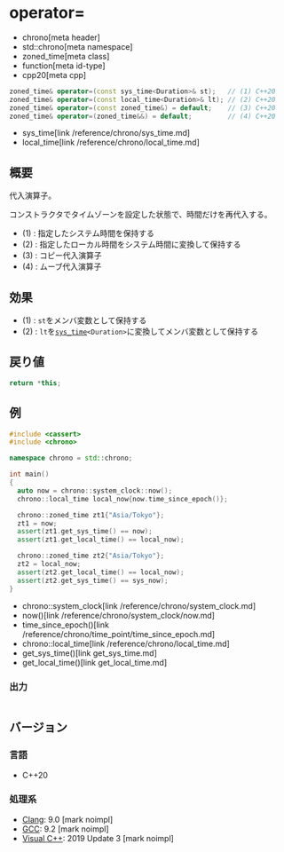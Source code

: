 # operator=
* chrono[meta header]
* std::chrono[meta namespace]
* zoned_time[meta class]
* function[meta id-type]
* cpp20[meta cpp]

```cpp
zoned_time& operator=(const sys_time<Duration>& st);   // (1) C++20
zoned_time& operator=(const local_time<Duration>& lt); // (2) C++20
zoned_time& operator=(const zoned_time&) = default;    // (3) C++20
zoned_time& operator=(zoned_time&&) = default;         // (4) C++20
```
* sys_time[link /reference/chrono/sys_time.md]
* local_time[link /reference/chrono/local_time.md]

## 概要
代入演算子。

コンストラクタでタイムゾーンを設定した状態で、時間だけを再代入する。

- (1) : 指定したシステム時間を保持する
- (2) : 指定したローカル時間をシステム時間に変換して保持する
- (3) : コピー代入演算子
- (4) : ムーブ代入演算子


## 効果
- (1) : `st`をメンバ変数として保持する
- (2) : `lt`を[`sys_time`](/reference/chrono/sys_time.md)`<Duration>`に変換してメンバ変数として保持する


## 戻り値
```cpp
return *this;
```


## 例
```cpp example
#include <cassert>
#include <chrono>

namespace chrono = std::chrono;

int main()
{
  auto now = chrono::system_clock::now();
  chrono::local_time local_now{now.time_since_epoch()};

  chrono::zoned_time zt1{"Asia/Tokyo"};
  zt1 = now;
  assert(zt1.get_sys_time() == now);
  assert(zt1.get_local_time() == local_now);

  chrono::zoned_time zt2{"Asia/Tokyo"};
  zt2 = local_now;
  assert(zt2.get_local_time() == local_now);
  assert(zt2.get_sys_time() == sys_now);
}
```
* chrono::system_clock[link /reference/chrono/system_clock.md]
* now()[link /reference/chrono/system_clock/now.md]
* time_since_epoch()[link /reference/chrono/time_point/time_since_epoch.md]
* chrono::local_time[link /reference/chrono/local_time.md]
* get_sys_time()[link get_sys_time.md]
* get_local_time()[link get_local_time.md]

### 出力
```
```

## バージョン
### 言語
- C++20

### 処理系
- [Clang](/implementation.md#clang): 9.0 [mark noimpl]
- [GCC](/implementation.md#gcc): 9.2 [mark noimpl]
- [Visual C++](/implementation.md#visual_cpp): 2019 Update 3 [mark noimpl]
